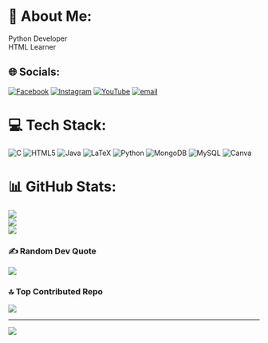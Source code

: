 # 💫 About Me:
Python Developer<br>HTML Learner


## 🌐 Socials:
[![Facebook](https://img.shields.io/badge/Facebook-%231877F2.svg?logo=Facebook&logoColor=white)](https://facebook.com/ManojGowdru) [![Instagram](https://img.shields.io/badge/Instagram-%23E4405F.svg?logo=Instagram&logoColor=white)](https://instagram.com/_manu_07_____) [![YouTube](https://img.shields.io/badge/YouTube-%23FF0000.svg?logo=YouTube&logoColor=white)](https://youtube.com/@@KaranadaGamer-il2Raa) [![email](https://img.shields.io/badge/Email-D14836?logo=gmail&logoColor=white)](mailto:manojgowdamanu005@gmail.com) 

# 💻 Tech Stack:
![C](https://img.shields.io/badge/c-%2300599C.svg?style=for-the-badge&logo=c&logoColor=white) ![HTML5](https://img.shields.io/badge/html5-%23E34F26.svg?style=for-the-badge&logo=html5&logoColor=white) ![Java](https://img.shields.io/badge/java-%23ED8B00.svg?style=for-the-badge&logo=openjdk&logoColor=white) ![LaTeX](https://img.shields.io/badge/latex-%23008080.svg?style=for-the-badge&logo=latex&logoColor=white) ![Python](https://img.shields.io/badge/python-3670A0?style=for-the-badge&logo=python&logoColor=ffdd54) ![MongoDB](https://img.shields.io/badge/MongoDB-%234ea94b.svg?style=for-the-badge&logo=mongodb&logoColor=white) ![MySQL](https://img.shields.io/badge/mysql-4479A1.svg?style=for-the-badge&logo=mysql&logoColor=white) ![Canva](https://img.shields.io/badge/Canva-%2300C4CC.svg?style=for-the-badge&logo=Canva&logoColor=white)
# 📊 GitHub Stats:
![](https://github-readme-stats.vercel.app/api?username=BSMANOJGOWDA2005-PRO&theme=radical&hide_border=false&include_all_commits=true&count_private=false)<br/>
![](https://nirzak-streak-stats.vercel.app/?user=BSMANOJGOWDA2005-PRO&theme=radical&hide_border=false)<br/>
![](https://github-readme-stats.vercel.app/api/top-langs/?username=BSMANOJGOWDA2005-PRO&theme=radical&hide_border=false&include_all_commits=true&count_private=false&layout=compact)

### ✍️ Random Dev Quote
![](https://quotes-github-readme.vercel.app/api?type=horizontal&theme=radical)

### 🔝 Top Contributed Repo
![](https://github-contributor-stats.vercel.app/api?username=BSMANOJGOWDA2005-PRO&limit=5&theme=radical&combine_all_yearly_contributions=true)

---
[![](https://visitcount.itsvg.in/api?id=BSMANOJGOWDA2005-PRO&icon=0&color=0)](https://visitcount.itsvg.in)

<!-- Proudly created with GPRM ( https://gprm.itsvg.in ) -->
